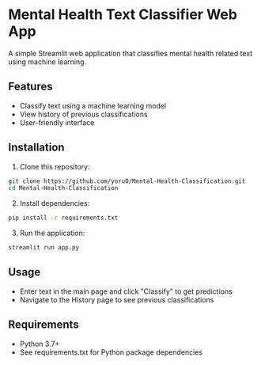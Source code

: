 # Mental Health Text Classifier Web App
A simple Streamlit web application that classifies mental health related text using machine learning.

## Features
- Classify text using a machine learning model
- View history of previous classifications
- User-friendly interface

## Installation
1. Clone this repository:
```bash
git clone https://github.com/yoru0/Mental-Health-Classification.git
cd Mental-Health-Classification
```

2. Install dependencies:
```bash
pip install -r requirements.txt
```

3. Run the application:
```bash
streamlit run app.py
```

## Usage
- Enter text in the main page and click "Classify" to get predictions
- Navigate to the History page to see previous classifications

## Requirements
- Python 3.7+
- See requirements.txt for Python package dependencies